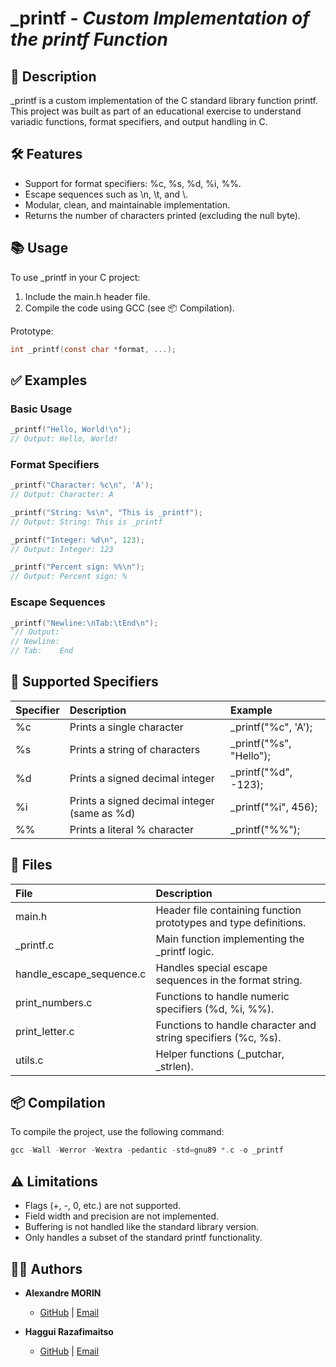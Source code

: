 # _printf - *Custom Implementation of the printf Function*

## 🚀 Description

_printf is a custom implementation of the C standard library function printf. This project was built as part of an educational exercise to understand variadic functions, format specifiers, and output handling in C.

## 🛠️ Features

- Support for format specifiers: %c, %s, %d, %i, %%.
- Escape sequences such as \n, \t, and \\.
- Modular, clean, and maintainable implementation.
- Returns the number of characters printed (excluding the null byte).

## 📚 Usage

To use _printf in your C project:

1. Include the main.h header file.
2. Compile the code using GCC (see 📦 Compilation).

Prototype:

```c
int _printf(const char *format, ...);
```

## ✅ Examples

### Basic Usage

```c
_printf("Hello, World!\n");
// Output: Hello, World!
```

### Format Specifiers

```c
_printf("Character: %c\n", 'A');
// Output: Character: A

_printf("String: %s\n", "This is _printf");
// Output: String: This is _printf

_printf("Integer: %d\n", 123);
// Output: Integer: 123

_printf("Percent sign: %%\n");
// Output: Percent sign: %
```

### Escape Sequences

```c
_printf("Newline:\nTab:\tEnd\n");
`// Output:`
// Newline:
// Tab:    End
```

## 🔧 Supported Specifiers

| Specifier | Description                                   | Example                 |
|:----------|:----------------------------------------------|:------------------------|
| %c        | Prints a single character                     | _printf("%c", 'A');     |
| %s        | Prints a string of characters                 | _printf("%s", "Hello"); |
| %d        | Prints a signed decimal integer               | _printf("%d", -123);    |
| %i        | Prints a signed decimal integer (same as %d)  | _printf("%i", 456);     |
| %%        | Prints a literal % character                  | _printf("%%");          |

## 📂 Files

|  File                    |  Description                                                     |
|:-------------------------|:-----------------------------------------------------------------|
| main.h                   | Header file containing function prototypes and type definitions. |
| _printf.c                | Main function implementing the _printf logic.                    |
| handle_escape_sequence.c | Handles special escape sequences in the format string.           |
| print_numbers.c	         | Functions to handle numeric specifiers (%d, %i, %%).             |
| print_letter.c           | Functions to handle character and string specifiers (%c, %s).    |
| utils.c                  | Helper functions (_putchar, _strlen).                            |

## 📦 Compilation

To compile the project, use the following command:

```c
gcc -Wall -Werror -Wextra -pedantic -std=gnu89 *.c -o _printf
```

## ⚠️ Limitations

- Flags (+, -, 0, etc.) are not supported.
- Field width and precision are not implemented.
- Buffering is not handled like the standard library version.
- Only handles a subset of the standard printf functionality.

## 👨‍💻 Authors

- **Alexandre MORIN**  
  - [GitHub](https://github.com/alexandremorin24) | [Email](mailto:alexandre.morin24@gmail.com)

- **Haggui Razafimaitso**  
  - [GitHub](https://github.com/hagguishel) | [Email](mailto:hagguirzt@gmail.com)
